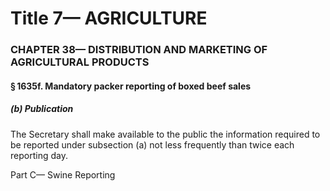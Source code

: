 
# Title 7— AGRICULTURE
### CHAPTER 38— DISTRIBUTION AND MARKETING OF AGRICULTURAL PRODUCTS
#### § 1635f. Mandatory packer reporting of boxed beef sales
##### (b) Publication

The Secretary shall make available to the public the information required to be reported under subsection (a) not less frequently than twice each reporting day.

Part C— Swine Reporting
